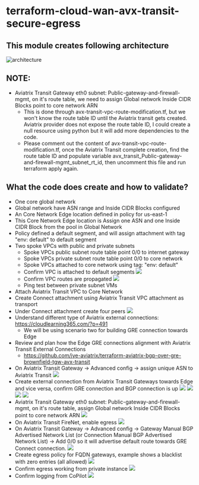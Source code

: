 # terraform-cloud-wan-avx-transit-secure-egress

## This module creates following architecture
![architecture](CloudWAN-Aviatrix-Transit-Secure-Egress.png)

## NOTE:
- Aviatrix Transit Gateway eth0 subnet: Public-gateway-and-firewall-mgmt, on it's route table, we need to assign Global network Inside CIDR Blocks point to core network ARN
    - This is done through avx-transit-vpc-route-modification.tf, but we won't know the route table ID until the Aviatrix transit gets created. Aviatrix provider does not expose the route table ID, I could create a null resource using python but it will add more dependencies to the code.
    - Please comment out the content of avx-transit-vpc-route-modification.tf, once the Aviatrix Transit complete creation, find the route table ID and populate variable avx_transit_Public-gateway-and-firewall-mgmt_subnet_rt_id, then uncomment this file and run terraform apply again.

## What the code does create and how to validate?
- One core global network
- Global network have ASN range and Inside CIDR Blocks configured
- An Core Network Edge location defined in policy for us-east-1
- This Core Network Edge location is Assign one ASN and one Inside CIDR Block from the pool in Global Network
- Policy defined a default segment, and will assign attachment with tag "env: default" to default segment
- Two spoke VPCs with public and private subnets
    - Spoke VPCs public subnet route table point 0/0 to internet gateway 
    - Spoke VPCs private subnet route table point 0/0 to core network
    - Spoke VPCs attached to core network using tag: "env: default"
    - Confirm VPC is attached to default segments
    ![](20230705154100.png)
    - Confirm VPC routes are propagated
    ![](20230705154019.png)
    - Ping test between private subnet VMs
- Attach Aviatrix Transit VPC to Core Network
- Create Connect attachment using Aviatrix Transit VPC attachment as transport
- Under Connect attachment create four peers
    ![](20230705154303.png)
- Understand different type of Aviatrix external connections: https://cloudlearning365.com/?p=491
    - We will be using scenario two for building GRE connection towards Edge
- Review and plan how the Edge GRE connections alignment with Aviatrix Transit External Connections
    - https://github.com/jye-aviatrix/terraform-aviatrix-bgp-over-gre-brownfield-tgw-avx-transit
- On Aviatrix Transit Gateway -> Advanced config ->  assign unique ASN to Aviatrix Transit
    ![](20230705155952.png)
- Create external connection from Aviatrix Transit Gateways towards Edge and vice versa, confirm GRE connection and BGP connection is up
    ![](20230705155651.png)
    ![](20230705155800.png)
    ![](20230705160206.png)
    ![](20230705160325.png)
- Aviatrix Transit Gateway eth0 subnet: Public-gateway-and-firewall-mgmt, on it's route table, assign Global network Inside CIDR Blocks point to core network ARN
    ![](20230705155350.png)
- On Aviatrix Transit FireNet, enable egress
    ![](20230705154715.png)
- On Aviatrix Transit Gateway -> Advanced config ->  Gateway Manual BGP Advertised Network List (or Connection Manual BGP Advertised Network List) -> Add 0/0 so it will advertise default route towards GRE Connect connection.
    ![](20230705155025.png)
- Create egress policy for FQDN gateways, example shows a blacklist with zero entries (all allowed)
    ![](20230705160512.png)
- Confirm egress working from private instance
    ![](20230705160756.png)
- Confirm logging from CoPilot
    ![](20230705160850.png)

